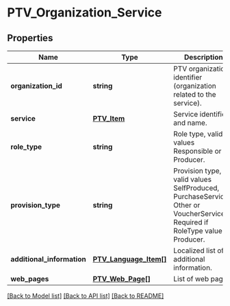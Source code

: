 # PTV_Organization_Service

## Properties
Name | Type | Description | Notes
------------ | ------------- | ------------- | -------------
**organization_id** | **string** | PTV organization identifier (organization related to the service). | [optional] 
**service** | [**PTV_Item**](PTV_Item.md) | Service identifier and name. | [optional] 
**role_type** | **string** | Role type, valid values Responsible or Producer. | 
**provision_type** | **string** | Provision type, valid values SelfProduced, PurchaseServices, Other or VoucherServices. Required if RoleType value is Producer. | [optional] 
**additional_information** | [**PTV_Language_Item[]**](PTV_Language_Item.md) | Localized list of additional information. | [optional] 
**web_pages** | [**PTV_Web_Page[]**](PTV_Web_Page.md) | List of web pages. | [optional] 

[[Back to Model list]](../README.md#documentation-for-models) [[Back to API list]](../README.md#documentation-for-api-endpoints) [[Back to README]](../README.md)


